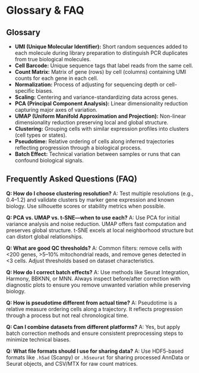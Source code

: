 # Glossary & FAQ

## Glossary

- **UMI (Unique Molecular Identifier):** Short random sequences added to each molecule during library preparation to distinguish PCR duplicates from true biological molecules.
- **Cell Barcode:** Unique sequence tags that label reads from the same cell.
- **Count Matrix:** Matrix of gene (rows) by cell (columns) containing UMI counts for each gene in each cell.
- **Normalization:** Process of adjusting for sequencing depth or cell-specific biases.
- **Scaling:** Centering and variance-standardizing data across genes.
- **PCA (Principal Component Analysis):** Linear dimensionality reduction capturing major axes of variation.
- **UMAP (Uniform Manifold Approximation and Projection):** Non-linear dimensionality reduction preserving local and global structure.
- **Clustering:** Grouping cells with similar expression profiles into clusters (cell types or states).
- **Pseudotime:** Relative ordering of cells along inferred trajectories reflecting progression through a biological process.
- **Batch Effect:** Technical variation between samples or runs that can confound biological signals.

## Frequently Asked Questions (FAQ)

**Q: How do I choose clustering resolution?**
A: Test multiple resolutions (e.g., 0.4–1.2) and validate clusters by marker gene expression and known biology. Use silhouette scores or stability metrics when possible.

**Q: PCA vs. UMAP vs. t-SNE—when to use each?**
A: Use PCA for initial variance analysis and noise reduction. UMAP offers fast computation and preserves global structure. t-SNE excels at local neighborhood structure but can distort global relationships.

**Q: What are good QC thresholds?**
A: Common filters: remove cells with <200 genes, >5–10% mitochondrial reads, and remove genes detected in <3 cells. Adjust thresholds based on dataset characteristics.

**Q: How do I correct batch effects?**
A: Use methods like Seurat Integration, Harmony, BBKNN, or MNN. Always inspect before/after correction with diagnostic plots to ensure you remove unwanted variation while preserving biology.

**Q: How is pseudotime different from actual time?**
A: Pseudotime is a relative measure ordering cells along a trajectory. It reflects progression through a process but not real chronological time.

**Q: Can I combine datasets from different platforms?**
A: Yes, but apply batch correction methods and ensure consistent preprocessing steps to minimize technical biases.

**Q: What file formats should I use for sharing data?**
A: Use HDF5-based formats like `.h5ad` (Scanpy) or `.h5seurat` for sharing processed AnnData or Seurat objects, and CSV/MTX for raw count matrices.
